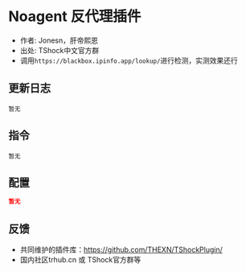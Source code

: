 # Noagent 反代理插件

- 作者: Jonesn，肝帝熙恩
- 出处: TShock中文官方群
- 调用`https://blackbox.ipinfo.app/lookup/`进行检测，实测效果还行

## 更新日志

```
暂无
```

## 指令

```
暂无
```

## 配置

```json
暂无
```
## 反馈
- 共同维护的插件库：https://github.com/THEXN/TShockPlugin/
- 国内社区trhub.cn 或 TShock官方群等